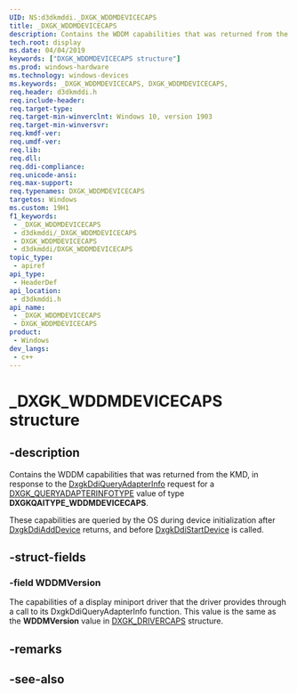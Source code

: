 ```yaml
---
UID: NS:d3dkmddi._DXGK_WDDMDEVICECAPS
title: _DXGK_WDDMDEVICECAPS
description: Contains the WDDM capabilities that was returned from the KMD in response to the DxgkDdiQueryAdapterInfo request for a DXGK_QUERYADAPTERINFOTYPE value of type DXGKQAITYPE_WDDMDEVICECAPS.
tech.root: display
ms.date: 04/04/2019
keywords: ["DXGK_WDDMDEVICECAPS structure"]
ms.prod: windows-hardware
ms.technology: windows-devices
ms.keywords: _DXGK_WDDMDEVICECAPS, DXGK_WDDMDEVICECAPS,
req.header: d3dkmddi.h
req.include-header: 
req.target-type: 
req.target-min-winverclnt: Windows 10, version 1903
req.target-min-winversvr: 
req.kmdf-ver: 
req.umdf-ver: 
req.lib: 
req.dll: 
req.ddi-compliance: 
req.unicode-ansi: 
req.max-support: 
req.typenames: DXGK_WDDMDEVICECAPS
targetos: Windows
ms.custom: 19H1
f1_keywords:
 - _DXGK_WDDMDEVICECAPS
 - d3dkmddi/_DXGK_WDDMDEVICECAPS
 - DXGK_WDDMDEVICECAPS
 - d3dkmddi/DXGK_WDDMDEVICECAPS
topic_type:
 - apiref
api_type:
 - HeaderDef
api_location:
 - d3dkmddi.h
api_name:
 - _DXGK_WDDMDEVICECAPS
 - DXGK_WDDMDEVICECAPS
product:
 - Windows
dev_langs:
 - c++
---
```


# _DXGK_WDDMDEVICECAPS structure


## -description

Contains the WDDM capabilities that was returned from the KMD, in response to the [DxgkDdiQueryAdapterInfo](../d3dkmddi/nc-d3dkmddi-dxgkddi_queryadapterinfo.md) request for a [DXGK_QUERYADAPTERINFOTYPE](../d3dkmddi/ne-d3dkmddi-_dxgk_queryadapterinfotype.md) value of type **DXGKQAITYPE_WDDMDEVICECAPS**.

These capabilities are queried by the OS during device initialization after [DxgkDdiAddDevice](../dispmprt/nc-dispmprt-dxgkddi_add_device.md) returns, and before [DxgkDdiStartDevice](../dispmprt/nc-dispmprt-dxgkddi_start_device.md) is called.

## -struct-fields

### -field WDDMVersion

 
The capabilities of a display miniport driver that the driver provides through a call to its DxgkDdiQueryAdapterInfo function. This value is the same as the **WDDMVersion** value in [DXGK_DRIVERCAPS](../d3dkmddi/ns-d3dkmddi-_dxgk_drivercaps.md) structure.

## -remarks

## -see-also

